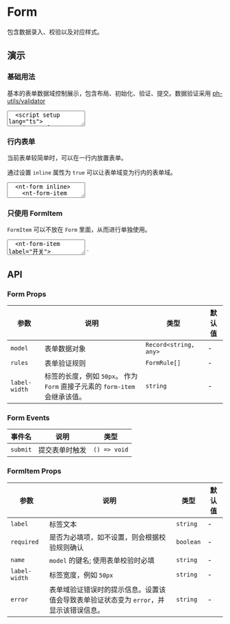 # Form

包含数据录入、校验以及对应样式。

## 演示

<script setup lang="ts">
  import { reactive, watch, ref } from 'vue'
  import { FormItem, Input, Form, Button, useFormReset } from '../../src'

  const { formFields, resetFields } = useFormReset({
    username: '',
    password: ''
  })

  const rules = [
    {
      key: 'username',
      rules: ['required'],
      message: '用户名不能为空'
    },
    {
      key: 'password',
      rules: [/^(?=.*[0-9])(?=.*[a-zA-Z])([a-zA-Z0-9]{6,15})$/],
      message: '密码为6~15位字母+数字'
    }
  ]

  function handleReset() {
    resetFields()
  }
</script>

### 基础用法

基本的表单数据域控制展示，包含布局、初始化、验证、提交。数据验证采用 [ph-utils/validator](https://gitee.com/towardly/ph/wikis/utils/validator)

<ClientOnly>
  <CodePreview>
  <textarea lang="vue">
  <script setup lang="ts">
    import { reactive, watch, ref } from 'vue'
    import { useFormReset } from '@asteres/neatui-vue'
    const { formFields, resetFields } = useFormReset({
      username: '',
      password: ''
    })
    const rules = [
      {
        key: 'username',
        rules: ['required'],
        message: '用户名不能为空'
      },
      {
        key: 'password',
        rules: [/^(?=.*[0-9])(?=.*[a-zA-Z])([a-zA-Z0-9]{6,15})$/],
        message: '密码为6~15位字母+数字'
      }
    ]
    function handleReset() {
      resetFields()
    }
  </script>
  <template>
    <nt-form :model="formFields" :rules="rules" >
      <nt-form-item label="用户名" required name="username" >
        <nt-input placeholder="请输入用户名" v-model="formFields.username"></nt-input>
      </nt-form-item>
      <nt-form-item label="密码" required name="password">
        <nt-input placeholder="请输入密码" v-model="formFields.password"></nt-input>
      </nt-form-item>
      <nt-form-item label="">
        <nt-button html-type="submit">提交</nt-button>
        <nt-button type="normal" @click="handleReset">重置</nt-button>
      </nt-form-item>
    </nt-form>
  </template>
  </textarea>
  <template #preview>
    <Form :model="formFields" :rules="rules">
      <FormItem label="用户名" name="username">
        <Input placeholder="请输入用户名" v-model="formFields.username"></Input>
      </FormItem>
      <FormItem label="密码" required name="password">
        <Input placeholder="请输入密码" v-model="formFields.password"></Input>
      </FormItem>
      <FormItem label="">
        <Button html-type="submit">提交</Button>
        <Button type="normal" @click="handleReset">重置</Button>
      </FormItem>
    </Form>
  </template>
  </CodePreview>
</ClientOnly>

### 行内表单

当前表单较简单时，可以在一行内放置表单。

通过设置 `inline` 属性为 `true` 可以让表单域变为行内的表单域。

<ClientOnly>
  <CodePreview>
  <textarea lang="vue-html">
  <nt-form inline>
    <nt-form-item label="用户名" required name="username">
      <nt-input placeholder="请输入用户名"></nt-input>
    </nt-form-item>
    <nt-form-item label="密码" required name="password">
      <nt-input placeholder="请输入密码"></nt-input>
    </nt-form-item>
    <nt-form-item>
      <nt-button html-type="submit">提交</nt-button>
    </nt-form-item>
  </nt-form>
  </textarea>
  <template #preview>
    <Form inline>
      <FormItem label="用户名" name="username">
        <Input placeholder="请输入用户名"></Input>
      </FormItem>
      <FormItem label="密码" name="password">
        <Input placeholder="请输入密码"></Input>
      </FormItem>
      <FormItem label="用户名" name="username">
        <Input placeholder="请输入用户名"></Input>
      </FormItem>
      <FormItem label="密码" name="password">
        <Input placeholder="请输入密码"></Input>
      </FormItem>
      <FormItem>
        <Button html-type="submit">提交</Button>
      </FormItem>
    </Form>
  </template>
  </CodePreview>
</ClientOnly>

### 只使用 FormItem

`FormItem` 可以不放在 `Form` 里面，从而进行单独使用。

<ClientOnly>
  <CodePreview>
  <textarea lang="vue-html">
  <nt-form-item label="开关">
    <nt-switch />
  </nt-form-item>
  </textarea>
  </CodePreview>
</ClientOnly>`

## API

### Form Props

| 参数          | 说明                                                                        | 类型                  | 默认值 |
| ------------- | --------------------------------------------------------------------------- | --------------------- | ------ |
| `model`       | 表单数据对象                                                                | `Record<string, any>` | -      |
| `rules`       | 表单验证规则                                                                | `FormRule[]`          | -      |
| `label-width` | 标签的长度，例如 `50px`。 作为 `Form` 直接子元素的 `form-item` 会继承该值。 | `string`              | -      |

### Form Events

| 事件名   | 说明           | 类型         |
| -------- | -------------- | ------------ |
| `submit` | 提交表单时触发 | `() => void` |

### FormItem Props

| 参数          | 说明                                                                                   | 类型      | 默认值 |
| ------------- | -------------------------------------------------------------------------------------- | --------- | ------ |
| `label`       | 标签文本                                                                               | `string`  | -      |
| `required`    | 是否为必填项，如不设置，则会根据校验规则确认                                           | `boolean` | -      |
| `name`        | `model` 的键名; 使用表单校验时必填                                                     | `string`  | -      |
| `label-width` | 标签宽度，例如 `50px`                                                                  | `string`  | -      |
| `error`       | 表单域验证错误时的提示信息。设置该值会导致表单验证状态变为 `error`，并显示该错误信息。 | `string`  | -      |
